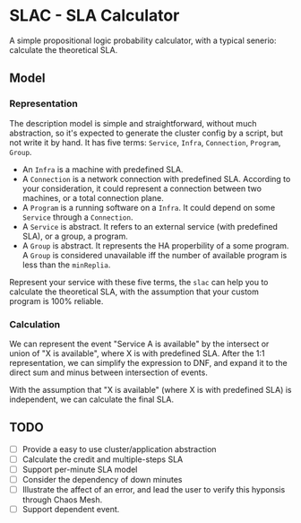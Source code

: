 # SLAC - SLA Calculator

A simple propositional logic probability calculator, with a typical senerio: calculate the theoretical SLA.

## Model

### Representation

The description model is simple and straightforward, without much abstraction, so it's expected to generate the cluster config by a script, but not write it by hand. It has five terms: `Service`, `Infra`, `Connection`, `Program`, `Group`. 

- An `Infra` is a machine with predefined SLA.
- A `Connection` is a network connection with predefined SLA. According to your consideration, it could represent a connection between two machines, or a total connection plane.
- A `Program` is a running software on a `Infra`. It could depend on some `Service` through a `Connection`.
- A `Service` is abstract. It refers to an external service (with predefined SLA), or a group, a program.
- A `Group` is abstract. It represents the HA properbility of a some program. A `Group` is considered unavailable iff the number of available program is less than the `minReplia`.

Represent your service with these five terms, the `slac` can help you to calculate the theoretical SLA, with the assumption that your custom program is 100% reliable.

### Calculation

We can represent the event "Service A is available" by the intersect or union of "X is available", where X is with predefined SLA. After the 1:1 representation, we can simplify the expression to DNF, and expand it to the direct sum and minus between intersection of events.

With the assumption that "X is available" (where X is with predefined SLA) is independent, we can calculate the final SLA.

## TODO

- [ ] Provide a easy to use cluster/application abstraction
- [ ] Calculate the credit and multiple-steps SLA
- [ ] Support per-minute SLA model
- [ ] Consider the dependency of down minutes
- [ ] Illustrate the affect of an error, and lead the user to verify this hyponsis through Chaos Mesh.
- [ ] Support dependent event.